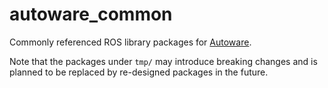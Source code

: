 # autoware_common

Commonly referenced ROS library packages for [Autoware](https://github.com/autowarefoundation/autoware).

Note that the packages under `tmp/` may introduce breaking changes and is planned to be replaced by re-designed packages in the future.
